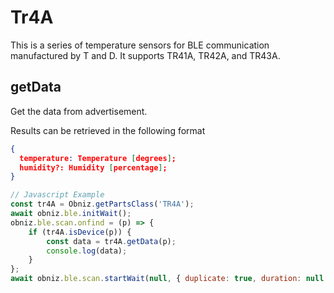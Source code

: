 # Tr4A

This is a series of temperature sensors for BLE communication manufactured by T and D.
It supports TR41A, TR42A, and TR43A.


## getData
Get the data from advertisement.

Results can be retrieved in the following format
```json
{
  temperature: Temperature [degrees];
  humidity?: Humidity [percentage];
}
````


```javascript
// Javascript Example
const tr4A = Obniz.getPartsClass('TR4A');
await obniz.ble.initWait();
obniz.ble.scan.onfind = (p) => {
    if (tr4A.isDevice(p)) {
        const data = tr4A.getData(p);
        console.log(data);
    }
};
await obniz.ble.scan.startWait(null, { duplicate: true, duration: null });
```
